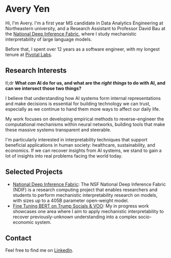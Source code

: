 # Avery Yen

Hi, I'm Avery. I'm a first year MS candidate in Data Analytics Engineering at Northeastern university, and a Research Assistant to Professor David Bau at the [National Deep Inference Fabric](https://ndif.us), where I study mechanistic interpretability of large language models.

Before that, I spent over 12 years as a software engineer, with my longest tenure at [Pivotal Labs](https://en.wikipedia.org/wiki/Pivotal_Labs).

## Research Interests

tl;dr **What *can* AI do for us, and what are the *right things* to do with AI, and can we intersect those two things?**

I believe that understanding how AI systems form internal representations and make decisions is essential for building technology we can trust, especially as we continue to hand them more ways to affect our daily life.

My work focuses on developing empirical methods to reverse-engineer the computational mechanisms within neural networks, building tools that make these massive systems transparent and steerable.

I'm particularly interested in interpretability techniques that support beneficial applications in human society: healthcare, sustainability, and economics. If we can recover insights from AI systems, we stand to gain a lot of insights into real problems facing the world today.

## Selected Projects

- [National Deep Inference Fabric](https://ndif.us): The NSF National Deep Inference Fabric (NDIF) is a research computing project that enables researchers and students to perform mechanistic interpretability research on models, with sizes up to a 405B parameter open-weight model.
- [Fine Tuning BERT on Trump Socials & VOO](https://voo.averyyen.dev/): My in progress work showcases one area where I aim to apply mechanistic interpretability to recover previously-unknown understanding into a complex socio-economic system.

## Contact

Feel free to find me on [LinkedIn](https://linkedin.com/in/averyyen/).
